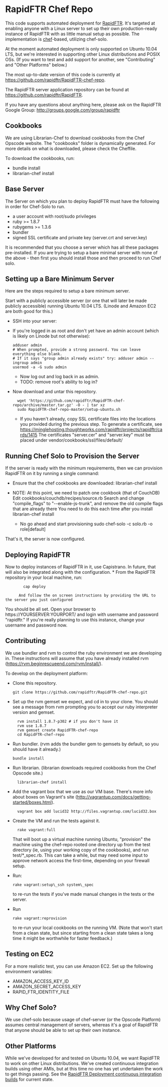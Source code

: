 # RapidFTR Chef Repo #

This code supports automated deployment for [RapidFTR](http://rapidftr.com/). It's targeted at enabling anyone with a Linux server to set up their own production-ready instance of RapidFTR with as little manual setup as possible. The implementation is [chef](http://www.opscode.com/chef/)-based, utilizing chef-solo.

At the moment automated deployment is only supported on Ubuntu 10.04 LTS, but we're interested in supporting other Linux distributions and POSIX OSs. (If you want to test and add support for another, see "Contributing" and "Other Platforms" below.)

The most up-to-date version of this code is currently at <https://github.com/rapidftr/RapidFTR-chef-repo>.

The RapidFTR server application repository can be found at <https://github.com/rapidftr/RapidFTR>.

If you have any questions about anything here, please ask on the RapidFTR Google Group: <http://groups.google.com/group/rapidftr>

## Cookbooks ##

We are using Librarian-Chef to download cookbooks from the Chef Opscode website.
The "cookbooks" folder is dynamically generated.
For more details on what is downloaded, please check the Cheffile.

To download the cookbooks, run:

  * bundle install
  * librarian-chef install

## Base Server ##

The Server on which you plan to deploy RapidFTR must have the following in order for Chef-Solo to run.

  * a user account with root/sudo privileges
  * ruby >= 1.8.7
  * rubygems >= 1.3.6
  * bundler
  * signed SSL certificate and private key (server.crt and server.key)

It is recommended that you choose a server which has all these packages pre-installed. If you are trying to setup a bare minimal server with none of the above - then first you should install those and then proceed to run Chef solo.

## Setting up a Bare Minimum Server ##

Here are the steps required to setup a bare minimum server.

Start with a publicly accessible server (or one that will later be made publicly accessible) running Ubuntu 10.04 LTS. (Linode and Amazon EC2 are both good for this.)

*	SSH into your server:

*	If you're logged in as root and don't yet have an admin account (which is likely on Linode but not otherwise):

		adduser admin
		# When prompted, provide a strong password. You can leave everything else blank.
		# If it says "group admin already exists" try: adduser admin --ingroup admin
		usermod -a -G sudo admin
	
	*	Now log out and log back in as admin.
	*	TODO: remove root's ability to log in?

* Now download and untar this repository.

		wget 'https://github.com/rapidftr/RapidFTR-chef-repo/archive/master.tar.gz' -O - | tar xz
		sudo RapidFTR-chef-repo-master/setup-ubuntu.sh

	*	If you haven't already, copy SSL certificate files into the locations you provided during the previous step.
	  To generate a certificate, see https://minglehosting.thoughtworks.com/rapidftr/projects/rapidftr/cards/1415
	  The certificates "server.cer" and "server.key" must be placed under vendor/cookbooks/ssl/files/default/

## Running Chef Solo to Provision the Server ##

If the server is ready with the minimum requirements, then we can provision RapidFTR on it by running a single command:

  * Ensure that the chef cookbooks are downloaded:
    librarian-chef install

  * NOTE: At this point, we need to patch one cookbook (that of CouchDB)
    Edit cookbooks/couchdb/recipes/source.rb
    Search and change "compile_flags" to "--enable-js-trunk", and remove the old compile flags that are already there
    You need to do this each time after you install librarian-chef install

	*	No go ahead and start provisioning
	  sudo chef-solo -c solo.rb -o role[default]

That's it, the server is now configured.

## Deploying RapidFTR ##

Now to deploy instances of RapidFTR in it, use Capistrano. In future, that will also be integrated along with the configuration.
		* From the RapidFTR repository in your local machine, run:

	  		cap deploy

		  And follow the on screen instructions by providing the URL to the server you just configured

You should be all set. Open your browser to https://YOURSERVER:YOURPORT/ and login with username and password "rapidftr." If you're really planning to use this instance, change your username and password now.

## Contributing ##

We use bundler and rvm to control the ruby environment we are developing in. These instructions will assume that you have already installed rvm (<https://rvm.beginrescueend.com/rvm/install/>).

To develop on the deployment platform:

*	Clone this repository.

		git clone https://github.com/rapidftr/RapidFTR-chef-repo.git

* Set up the rvm gemset we expect, and cd in to your clone. You should see a message from rvm prompting you to accept our ruby interpreter version and gemset.

		rvm install 1.8.7-p302 # if you don't have it
		rvm use 1.8.7
		rvm gemset create RapidFTR-chef-repo
		cd RapidFTR-chef-repo

*	Run bundler. (rvm adds the bundler gem to gemsets by default, so you should have it already.)

		bundle install

* Run librarian. (librarian downloads required cookbooks from the Chef Opscode site.)

		librarian-chef install

* Add the vagrant box that we use as our VM base. There's more info about boxes on Vagrant's site (<http://vagrantup.com/docs/getting-started/boxes.html>).

		vagrant box add lucid32 http://files.vagrantup.com/lucid32.box

* Create the VM and run the tests against it.

		rake vagrant:full

	That will boot up a virtual machine running Ubuntu, "provision" the machine using the chef-repo rooted one directory up from the test directory (ie, using your working copy of the cookbooks), and run test/*_spec.rb. This can take a while, but may need some input to approve network access the first-time, depending on your firewall setup. 

*	Run:

		rake vagrant:setup\_ssh system\_spec

	to re-run the tests if you've made manual changes in the tests or the server.

*	Run

		rake vagrant:reprovision

	to re-run your local cookbooks on the running VM. (Note that won't start from a clean state, but since starting from a clean state takes a long time it might be worthwhile for faster feedback.)

## Testing on EC2 ##

For a more realistic test, you can use Amazon EC2. Set up the following environment variables:

*	AMAZON\_ACCESS\_KEY\_ID
*	AMAZON\_SECRET\_ACCESS\_KEY
*	RAPID\_FTR\_IDENTITY\_FILE

## Why Chef Solo? ##

We use chef-solo because usage of chef-server (or the Opscode Platform) assumes central management of servers, whereas it's a goal of RapidFTR that anyone should be able to set up their own instance.

## Other Platforms ##

While we've developed for and tested on Ubuntu 10.04, we want RapidFTR to work on other Linux distributions. We've created continuous integration builds using other AMIs, but at this time no one has yet undertaken the work to get things passing. See the [RapidFTR Deployment continuous integration builds](http://ci.rapidftr.com:8111/project.html?projectId=project3&tab=projectOverview) for current state.
